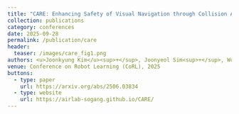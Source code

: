 ```yaml
---
title: "CARE: Enhancing Safety of Visual Navigation through Collision Avoidance via Repulsive Estimation"
collection: publications
category: conferences
date: 2025-09-28
permalink: /publication/care
header:
  teaser: /images/care_fig1.png
authors: <u>Joonkyung Kim</u><sup>+</sup>, Joonyeol Sim<sup>+</sup>, Woojun Kim, Katia Sycara, and Changjoo Nam
venue: Conference on Robot Learning (CoRL), 2025
buttons:
  - type: paper
    url: https://arxiv.org/abs/2506.03834
  - type: website
    url: https://airlab-sogang.github.io/CARE/
---
```



